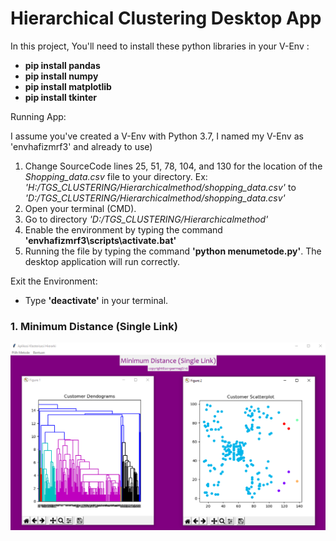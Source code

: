 # Hierarchical Clustering Desktop App

In this project, You'll need to install these python libraries in your V-Env :
<b>
- pip install pandas
- pip install numpy
- pip install matplotlib
- pip install tkinter
</b>


Running App:

I assume you've created a V-Env with Python 3.7, I named my V-Env as 'envhafizmrf3' and already to use)
  1. Change SourceCode lines 25, 51, 78, 104, and 130 for the location of the <i>Shopping_data.csv</i> file to your directory.
     Ex: <i>'H:/TGS_CLUSTERING/Hierarchicalmethod/shopping_data.csv'</i>    to   <i>'D:/TGS_CLUSTERING/Hierarchicalmethod/shopping_data.csv'</i>
  2. Open your terminal (CMD).
  3. Go to directory <i>'D:/TGS_CLUSTERING/Hierarchicalmethod'</i> 
  4. Enable the environment by typing the command <b>'envhafizmrf3\scripts\activate.bat'</b>
  5. Running the file by typing the command <b>'python menumetode.py'</b>. The desktop application will run correctly.



  Exit the Environment:
  - Type <b>'deactivate'</b> in your terminal.
  
  
### 1. Minimum Distance (Single Link)
![alt_text](https://github.com/hafizmrf3/HierarchicalClusteringApp/blob/master/1-MinimumDistance(Single%20Link).PNG)
